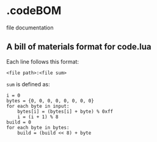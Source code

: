 # .codeBOM
file documentation

## A bill of materials format for code.lua
Each line follows this format:
```
<file path>:<file sum>
```

`sum` is defined as:
```
i = 0
bytes = {0, 0, 0, 0, 0, 0, 0, 0}
for each byte in input:
    bytes[i] = (bytes[i] + byte) % 0xff
    i = (i + 1) % 8
build = 0
for each byte in bytes:
    build = (build << 8) + byte
```

